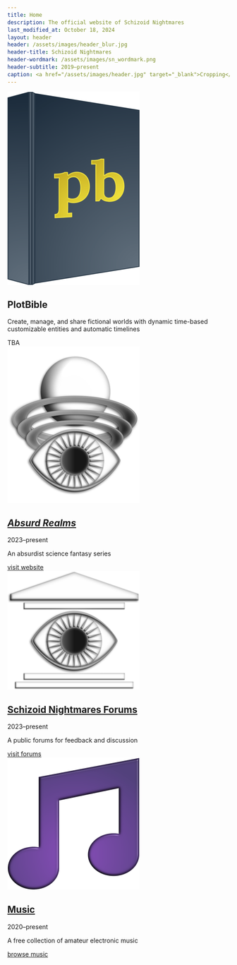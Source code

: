 ```yaml
---
title: Home
description: The official website of Schizoid Nightmares
last_modified_at: October 18, 2024
layout: header
header: /assets/images/header_blur.jpg
header-title: Schizoid Nightmares
header-wordmark: /assets/images/sn_wordmark.png
header-subtitle: 2019–present
caption: <a href="/assets/images/header.jpg" target="_blank">Cropping</a> of the cover for <i>Anthology I</i> — art by <a href="https://vladmomotart.tumblr.com/" target="_blank">Vlad Momot</a> as a paid commission
---
```


<div class="feature" markdown=0>
    <img src="/assets/images/plotbible_icon_small.png" alt="PlotBible icon">
    <div>
        <h2>PlotBible</h2>
        <p>Create, manage, and share fictional worlds with dynamic time-based customizable entities and automatic timelines</p>
        <div>TBA</div>
    </div>
</div>

<div class="feature" markdown=0>
    <a href="https://absurdrealms.com/" target="_blank"><img src="/assets/images/ar_icon_2024_small.png"></a>
    <div>
        <h2><i><a href="https://absurdrealms.com/" target="_blank">Absurd Realms</a></i></h2>
        <p class="cap">2023–present</p>
        <p>An absurdist science fantasy series</p>
        <div><a href="https://absurdrealms.com/" target="_blank">visit website</a></div>
    </div>
</div>

<div class="feature" markdown=0>
    <a href="https://schizoidnightmares.net/" target="_blank"><img src="/assets/images/snf_icon_2024_small.png"></a>
    <div>
        <h2><a href="https://schizoidnightmares.net/" target="_blank">Schizoid Nightmares Forums</a></h2>
        <p class="cap">2023–present</p>
        <p>A public forums for feedback and discussion</p>
        <div><a href="https://schizoidnightmares.net/" target="_blank">visit forums</a></div>
    </div>
</div>

<div class="feature" markdown=0>
    <a href="/music/"><img src="/assets/images/note_small.png"></a>
    <div>
        <h2><a href="/music/">Music</a></h2>
        <p class="cap">2020–present</p>
        <p>A free collection of amateur electronic music</p>
        <div><a href="/music/">browse music</a></div>
    </div>
</div>
